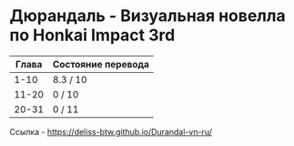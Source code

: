 # Дюрандаль - Визуальная новелла по Honkai Impact 3rd
| Глава  | Состояние перевода |
| ------------- | ------------- |
| 1-10  | 8.3 / 10  | 
| 11-20  | 0 / 10  |
| 20-31  | 0 / 11  | 

Ссылка - https://deliss-btw.github.io/Durandal-vn-ru/

